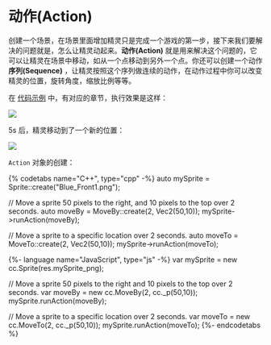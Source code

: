 # 动作(Action)

创建一个场景，在场景里面增加精灵只是完成一个游戏的第一步，接下来我们要解决的问题就是，怎么让精灵动起来。__动作(Action)__ 就是用来解决这个问题的，它可以让精灵在场景中移动，如从一个点移动到另外一个点。你还可以创建一个动作 __序列(Sequence)__ ，让精灵按照这个序列做连续的动作，在动作过程中你可以改变精灵的位置，旋转角度，缩放比例等等。

在 [代码示例](https://github.com/chukong/programmers-guide-samples)
中，有对应的章节，执行效果是这样：

![](../../en/basic_concepts/basic_concepts-img/2n_level1_action_start.png "")

5s 后，精灵移动到了一个新的位置：

![](../../en/basic_concepts/basic_concepts-img/2n_level1_action_end.png "")

`Action` 对象的创建：

{% codetabs name="C++", type="cpp" -%}
auto mySprite = Sprite::create("Blue_Front1.png");

// Move a sprite 50 pixels to the right, and 10 pixels to the top over 2 seconds.
auto moveBy = MoveBy::create(2, Vec2(50,10));
mySprite->runAction(moveBy);

// Move a sprite to a specific location over 2 seconds.
auto moveTo = MoveTo::create(2, Vec2(50,10));
mySprite->runAction(moveTo);

{%- language name="JavaScript", type="js" -%}
var mySprite = new cc.Sprite(res.mySprite_png);

// Move a sprite 50 pixels to the right and 10 pixels to the top over 2 seconds.
var moveBy = new cc.MoveBy(2, cc._p(50,10));
mySprite.runAction(moveBy);

// Move a sprite to a specific location over 2 seconds.
var moveTo = new cc.MoveTo(2, cc._p(50,10));
mySprite.runAction(moveTo);
{%- endcodetabs %}
